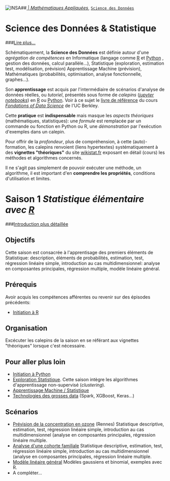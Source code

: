 ##<a href="http://www.insa-toulouse.fr/" ><img src="http://www.math.univ-toulouse.fr/~besse/Wikistat/Images/Logo_INSAvilletoulouse-RVB.png" style="float:left; max-width: 80px; display: inline" alt="INSA"/> |  [*Mathématiques Appliquées*](http://www.math.insa-toulouse.fr/fr/index.html), [`Science des Données`](http://www.math.insa-toulouse.fr/fr/enseignement.html) 

# Science des Données & Statistique
###[Lire plus...](http://www.math.univ-toulouse.fr/~besse/Wikistat/pdf/st-lm-Intro-Stat_SD.pdf)

Schématiquement, la **Science des Données** est définie autour d'une *agrégation de compétences* en Informatique (langage comme [R](href="https://cran.r-project.org/) et [Python](https://www.python.org/) , gestion des données, calcul parallèle...), Statistique (exploration, estimation test, modélisation, prévision) Apprentissage Machine (prévision), Mathématiques (probabilités, optimisation, analyse fonctionnelle, graphes...). 

Son **apprentissage** est acquis par l'intermédiaire de scénarios d'analyse de données réelles, ou *tutoriel*, présentés sous forme de *calepins* ([*jupyter notebooks*](http://jupyter.org/)) en [R](href="https://cran.r-project.org/) ou [Python](https://www.python.org/). Voir à ce sujet le [livre de référence](https://www.inferentialthinking.com/) du cours [*Fondations of Data Science*](http://data8.org/) de l'UC Berkley.

Cette **pratique** est **indispensable** mais masque les *aspects théoriques* (mathématiques, statistiques): une *formule* est remplacée par un commande ou fonction en Python ou R, une *démonstration* par l'exécution d'exemples dans un calepin.

Pour offrir de la *profondeur*, plus de compréhension, à cette (auto)-formation, les calepins renvoient (liens hypertextes) systématiquement à des **vignettes "théoriques"**  du site [wikistat.fr](http://wikistat.fr/) exposant en détail (cours) les méthodes et algorithmes concernés.

Il ne s'agit pas simplement de pouvoir exécuter une méthode, un algorithme, il est important d'en **comprendre les propriétés**, conditions d'utilisation et limites.

# Saison 1 *Statistique élémentaire avec [R](https://cran.r-project.org/)*

###[Introduction plus détaillée](http://www.math.univ-toulouse.fr/~besse/Wikistat/pdf/st-l-Intro-statElem.pdf)

## Objectifs

Cette saison est consacrée à l'apprentisage des premiers éléments de Statistique: description, éléments de probabilités, estimation, test, régression linéaire simple, introduction au cas multidimensionnel: analyse en composantes principales, régression multiple, modèle linéaire général.

## Prérequis
Avoir acquis les compétences afférentes ou revenir sur des épisodes précédents:

- [Initiation à R](https://github.com/wikistat/Intro-R)

## Organisation

Excécuter les calepins de la saison en se référant aux vignettes "théoriques" lorsque c'est nécessaire. 

## Pour aller plus loin

- [Initiation à Python](https://github.com/wikistat/Intro-Python)
- [Exploration Statistique](https://github.com/wikistat/Exploration). Cette saison intègre les algorithmes d'apprentissage non-supervisé (*clustering*).
- [Apprentissage Machine / Statistique](https://github.com/wikistat/Apprentissage)
- [Technologies des grosses data](https://github.com/wikistat/Ateliers-Big-Data) (Spark, XGBoost, Keras...)

## Scénarios

- [Prévision de la concentration en ozone](https://github.com/wikistat/StatElem/blob/master/StatElem-R-Ozone.ipynb) (Rennes) Statistique descriptive, estimation, test, régression linéaire simple, introduction au cas multidimensionnel (analyse en composantes principales, régression linéaire multiple.
- [Analyse d'une cohorte familiale](https://github.com/wikistat/StatElem/blob/master/StatElem-R-StatLab.ipynb) Statistique descriptive, estimation, test, régression linéaire simple, introduction au cas multidimensionnel (analyse en composantes principales, régression linéaire multiple.
- [Modèle linéaire général](https://github.com/wikistat/StatElem/blob/master/StatElem-R-MLG.ipynb) Modèles gaussiens et binomial, exemples avec R.
- A compléter...



